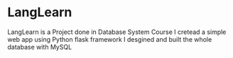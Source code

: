 # LangLearn
LangLearn is a Project done in Database System Course
I cretead a simple web app using Python flask framework
I desgined and built the whole database with MySQL 
